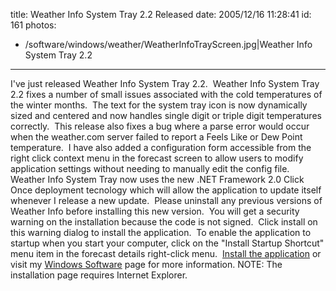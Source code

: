 title: Weather Info System Tray 2.2 Released
date: 2005/12/16 11:28:41
id: 161
photos:
- /software/windows/weather/WeatherInfoTrayScreen.jpg|Weather Info System Tray 2.2
---
I've just released Weather Info System Tray 2.2.  Weather Info System Tray 2.2 fixes a number of small issues associated with the cold temperatures of the winter months.  The text for the system tray icon is now dynamically sized and centered and now handles single digit or triple digit temperatures correctly.  This release also fixes a bug where a parse error would occur when the weather.com server failed to report a Feels Like or Dew Point temperature.  I have also added a configuration form accessible from the right click context menu in the forecast screen to allow users to modify application settings without needing to manually edit the config file.  Weather Info System Tray now uses the new .NET Framework 2.0 Click Once deployment tecnology which will allow the application to update itself whenever I release a new update.  Please uninstall any previous versions of Weather Info before installing this new version.  You will get a security warning on the installation because the code is not signed.  Click install on this warning dialog to install the application.  To enable the application to startup when you start your computer, click on the "Install Startup Shortcut" menu item in the forecast details right-click menu.  [Install the application](software/windows/weather/WeatherInfoTray.htm) or visit my [Windows Software](Windows.aspx) page for more information. NOTE: The installation page requires Internet Explorer.